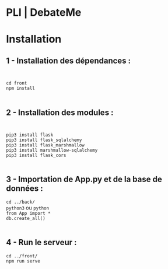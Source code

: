 # PLI | DebateMe

# Installation

## 1 - Installation des dépendances :<br><br>
``cd front``<br>
``npm install``<br>
<br>
## 2 - Installation des modules :<br><br>
``pip3 install flask``<br>
``pip3 install flask_sqlalchemy``<br>
``pip3 install flask_marshmallow``<br>
``pip3 install marshmallow-sqlalchemy``<br>
``pip3 install flask_cors``<br>
<br>
## 3 - Importation de App.py et de la base de données :
``cd ../back/``<br>
``python3`` ou ``python``<br>
``from App import *``<br>
``db.create_all()``<br>
<br>
## 4 - Run le serveur : <br>
``cd ../front/``<br>
``npm run serve``<br>
